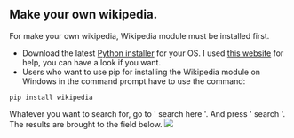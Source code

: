 ## Make your own wikipedia.
For make your own wikipedia, Wikipedia module must be installed first.
- Download the latest [Python installer](https://www.python.org/downloads/) for your OS.
I used [this website](https://www.alphr.com/pip-is-not-recognized-as-an-internal-or-external-command/#:~:text=Reinstall%20Python%20to%20Fix%20'Pip,components%20to%20fix%20the%20problem.) for help, you can have a look if you want.
-  Users who want to use pip for installing the Wikipedia module on Windows in the command prompt have to use the command:
```
pip install wikipedia
```
Whatever you want to search for, go to ' search here '. And press ' search '.
The results are brought to the field below.
![](/myWikipedia.jpg)